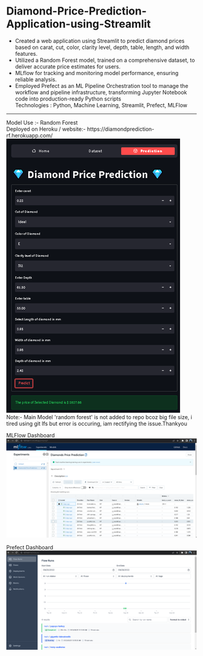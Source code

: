 # Diamond-Price-Prediction-Application-using-Streamlit
- Created a web application using Streamlit to predict diamond prices based on carat, cut, color, clarity level, depth, table, length,
 and width features.<br>
- Utilized a Random Forest model, trained on a comprehensive dataset, to deliver accurate price estimates for users.<br>
- MLflow for tracking and monitoring model performance, ensuring reliable analysis.<br>
- Employed Prefect as an ML Pipeline Orchestration tool to manage the workflow and pipeline infrastructure, transforming Jupyter Notebook 
 code into production-ready Python scripts<br>
 Technologies : Python, Machine Learning, Streamlit, Prefect, MLFlow

<hr>
Model Use :- Random Forest<br>
Deployed on Heroku / website:- https://diamondprediction-rf.herokuapp.com/
<img src="https://github.com/OmkarBarge/Diamond-Price-Prediction-Application-using-Streamlit-RF/blob/main/dpp-rf.png">
<br>
Note:- Main Model 'random forest' is not added to repo bcoz big file size, i tired using git lfs but error is occuring, iam rectifying the issue.Thankyou<br>

MLFlow Dashboard<br>
<img src="https://github.com/OmkarBarge/Diamond-Price-Prediction-Application-using-Streamlit-RF/blob/main/img/mlflowdash.png"><br>

Prefect Dashboard<br>
<img src="https://github.com/OmkarBarge/Diamond-Price-Prediction-Application-using-Streamlit-RF/blob/main/img/prefectdash.png">
